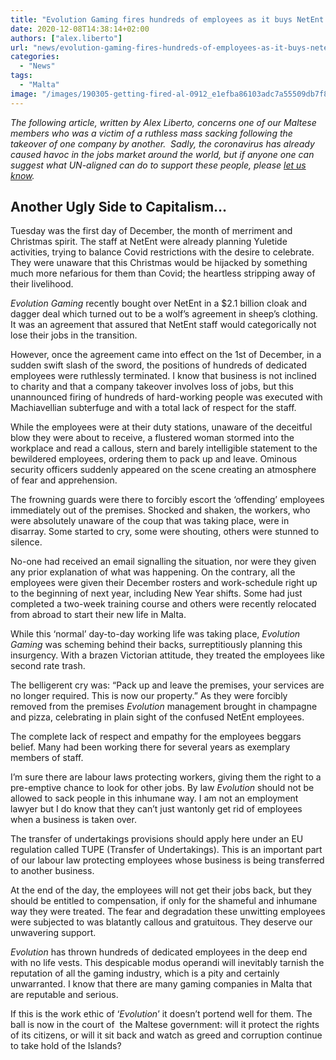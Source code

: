 ```yaml
---
title: "Evolution Gaming fires hundreds of employees as it buys NetEnt for $2.1 billion"
date: 2020-12-08T14:38:14+02:00
authors: ["alex.liberto"]
url: "news/evolution-gaming-fires-hundreds-of-employees-as-it-buys-netent-for-2-1-billion"
categories: 
  - "News"
tags: 
  - "Malta"
image: "/images/190305-getting-fired-al-0912_e1efba86103adc7a55509db7f830a78b.fit-760w.jpg"
---
```


_The following article, written by Alex Liberto, concerns one of our Maltese members who was a victim of a ruthless mass sacking following the takeover of one company by another.  Sadly, the coronavirus has already caused havoc in the jobs market around the world, but if anyone one can suggest what UN-aligned can do to support these people, please [let us know](https://un-aligned.org/about/contact/)._

## **Another Ugly Side to Capitalism…**

Tuesday was the first day of December, the month of merriment and Christmas spirit. The staff at NetEnt were already planning Yuletide activities, trying to balance Covid restrictions with the desire to celebrate. They were unaware that this Christmas would be hijacked by something much more nefarious for them than Covid; the heartless stripping away of their livelihood. 

_Evolution Gaming_ recently bought over NetEnt in a $2.1 billion cloak and dagger deal which turned out to be a wolf’s agreement in sheep’s clothing. It was an agreement that assured that NetEnt staff would categorically not lose their jobs in the transition.

However, once the agreement came into effect on the 1st of December, in a sudden swift slash of the sword, the positions of hundreds of dedicated employees were ruthlessly terminated. I know that business is not inclined to charity and that a company takeover involves loss of jobs, but this unannounced firing of hundreds of hard-working people was executed with Machiavellian subterfuge and with a total lack of respect for the staff. 

While the employees were at their duty stations, unaware of the deceitful blow they were about to receive, a flustered woman stormed into the workplace and read a callous, stern and barely intelligible statement to the bewildered employees, ordering them to pack up and leave. Ominous security officers suddenly appeared on the scene creating an atmosphere of fear and apprehension.

The frowning guards were there to forcibly escort the ‘offending’ employees immediately out of the premises. Shocked and shaken, the workers, who were absolutely unaware of the coup that was taking place, were in disarray. Some started to cry, some were shouting, others were stunned to silence.

No-one had received an email signalling the situation, nor were they given any prior explanation of what was happening. On the contrary, all the employees were given their December rosters and work-schedule right up to the beginning of next year, including New Year shifts. Some had just completed a two-week training course and others were recently relocated from abroad to start their new life in Malta.

While this ‘normal’ day-to-day working life was taking place, _Evolution Gaming_ was scheming behind their backs, surreptitiously planning this insurgency. With a brazen Victorian attitude, they treated the employees like second rate trash.

The belligerent cry was: “Pack up and leave the premises, your services are no longer required. This is now our property.” As they were forcibly removed from the premises _Evolution_ management brought in champagne and pizza, celebrating in plain sight of the confused NetEnt employees. 

The complete lack of respect and empathy for the employees beggars belief. Many had been working there for several years as exemplary members of staff. 

I’m sure there are labour laws protecting workers, giving them the right to a pre-emptive chance to look for other jobs. By law _Evolution_ should not be allowed to sack people in this inhumane way. I am not an employment lawyer but I do know that they can’t just wantonly get rid of employees when a business is taken over.

The transfer of undertakings provisions should apply here under an EU regulation called TUPE (Transfer of Undertakings). This is an important part of our labour law protecting employees whose business is being transferred to another business. 

At the end of the day, the employees will not get their jobs back, but they should be entitled to compensation, if only for the shameful and inhumane way they were treated. The fear and degradation these unwitting employees were subjected to was blatantly callous and gratuitous. They deserve our unwavering support. 

_Evolution_ has thrown hundreds of dedicated employees in the deep end with no life vests. This despicable modus operandi will inevitably tarnish the reputation of all the gaming industry, which is a pity and certainly unwarranted. I know that there are many gaming companies in Malta that are reputable and serious.

If this is the work ethic of ‘_Evolution_’ it doesn’t portend well for them. The ball is now in the court of  the Maltese government: will it protect the rights of its citizens, or will it sit back and watch as greed and corruption continue to take hold of the Islands?
